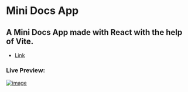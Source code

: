 # Mini Docs App
## A Mini Docs App made with React with the help of Vite.
- [Link](https://www.da-docs.vercel.app)
### Live Preview:
<a href="https://www.da-docs.vercel.app"> ![image](https://github.com/danyalmoazzam/mini-docs/assets/154667312/f243b9e7-d8bb-4c75-b2a4-9dcd80485331) </a>

